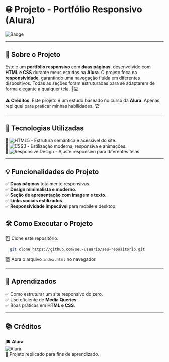 # 🌐 Projeto - Portfólio Responsivo (Alura)

![Badge](https://img.shields.io/badge/STATUS-REPLICADO-blue)  

---

## 📌 Sobre o Projeto

Este é um **portfólio responsivo** com **duas páginas**, desenvolvido com **HTML e CSS** durante meus estudos na **Alura**. O projeto foca na **responsividade**, garantindo uma navegação fluida em diferentes dispositivos. Todas as seções foram estruturadas para se adaptarem de forma elegante a qualquer tela. 📱💻

⚠️ **Créditos**: Este projeto é um estudo baseado no curso da **Alura**. Apenas repliquei para praticar minhas habilidades. 🏆

---

## 🎨 Tecnologias Utilizadas

🚀 ![HTML5](https://img.shields.io/badge/HTML5-E34F26?style=for-the-badge&logo=html5&logoColor=white) - Estrutura semântica e acessível do site.  
🎨 ![CSS3](https://img.shields.io/badge/CSS3-1572B6?style=for-the-badge&logo=css3&logoColor=white) - Estilização moderna, responsiva e animações.  
📱 ![Responsive Design](https://img.shields.io/badge/Responsive%20Design-000000?style=for-the-badge&logo=responsive&logoColor=white) - Ajuste responsivo para diferentes telas.  

---

## 💡 Funcionalidades do Projeto

✅ **Duas páginas** totalmente responsivas.  
✅ **Design minimalista e moderno**.  
✅ **Seção de apresentação com imagem e texto**.  
✅ **Links sociais estilizados**.  
✅ **Responsividade impecável** para mobile e desktop.  
 

## 🛠 Como Executar o Projeto

1️⃣ Clone este repositório:  
```bash
  git clone https://github.com/seu-usuario/seu-repositorio.git
```
2️⃣ Abra o arquivo `index.html` no navegador.

---

## 🏅 Aprendizados

✅ Como estruturar um site responsivo do zero.  
✅ Uso eficiente de **Media Queries**.  
✅ Boas práticas em **HTML e CSS**.

---

## 📚 Créditos

🎓 **Alura**  
![Alura](https://upload.wikimedia.org/wikipedia/commons/thumb/7/7c/Alura_logo.svg/512px-Alura_logo.svg.png)  
🚀 Projeto replicado para fins de aprendizado.



